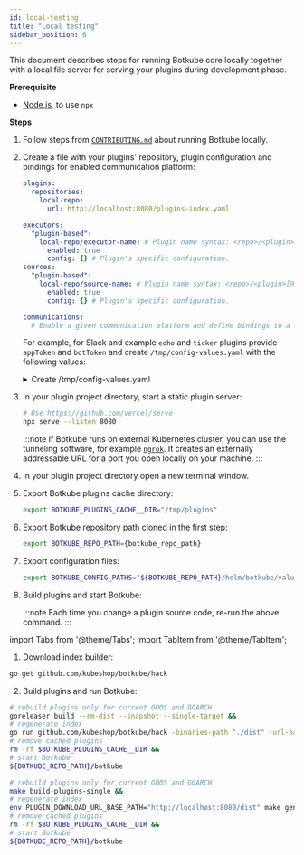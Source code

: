 ```yaml
---
id: local-testing
title: "Local testing"
sidebar_position: 6
---
```


This document describes steps for running Botkube core locally together with a local file server for serving your plugins during development phase.

**Prerequisite**

- [Node.js](https://nodejs.org/en/download/), to use `npx`

**Steps**

1. Follow steps from [`CONTRIBUTING.md`](https://github.com/kubeshop/botkube/blob/main/CONTRIBUTING.md#build-and-run-locally) about running Botkube locally.

2. Create a file with your plugins' repository, plugin configuration and bindings for enabled communication platform:

   ```yaml
   plugins:
     repositories:
       local-repo:
         url: http://localhost:8080/plugins-index.yaml

   executors:
     "plugin-based":
       local-repo/executor-name: # Plugin name syntax: <repo>/<plugin>[@<version>]. If version is not provided, the latest version from repository is used.
         enabled: true
         config: {} # Plugin's specific configuration.
   sources:
     "plugin-based":
       local-repo/source-name: # Plugin name syntax: <repo>/<plugin>[@<version>]. If version is not provided, the latest version from repository is used.
         enabled: true
         config: {} # Plugin's specific configuration.

   communications:
     # Enable a given communication platform and define bindings to a given executor and source plugins.
   ```

   For example, for Slack and example `echo` and `ticker` plugins provide `appToken` and `botToken` and create `/tmp/config-values.yaml` with the following values:

   <details>
     <summary>Create /tmp/config-values.yaml</summary>

   ```yaml
   cat << EOF > /tmp/config-values.yaml
   plugins:
     repositories:
       local-repo:
         url: http://localhost:8080/plugins-index.yaml

   executors:
     "plugin-based":
       local-repo/echo:
         enabled: true
         config:
           changeResponseToUpperCase: true
   sources:
     "plugin-based":
       local-repo/ticker:
         enabled: true
         config:
           duration: 5s
   communications:
     default-group:
       socketSlack:
         enabled: true
         channels:
           default:
             name: random
             bindings:
               executors:
                 - 'plugin-based'
               sources:
                 - 'plugin-based'
         appToken: "" # provide your token starting with xapp-1-
         botToken: "" # provide your token starting with xoxb-
   settings:
     clusterName: local-dev
   EOF
   ```

   </details>

3. In your plugin project directory, start a static plugin server:

   ```bash
   # Use https://github.com/vercel/serve
   npx serve --listen 8080
   ```

   :::note
   If Botkube runs on external Kubernetes cluster, you can use the tunneling software, for example [`ngrok`](https://ngrok.com/). It creates an externally addressable URL for a port you open locally on your machine.
   :::

4. In your plugin project directory open a new terminal window.
5. Export Botkube plugins cache directory:

   ```bash
   export BOTKUBE_PLUGINS_CACHE__DIR="/tmp/plugins"
   ```

6. Export Botkube repository path cloned in the first step:

   ```bash
   export BOTKUBE_REPO_PATH={botkube_repo_path}
   ```

7. Export configuration files:

   ```bash
   export BOTKUBE_CONFIG_PATHS="${BOTKUBE_REPO_PATH}/helm/botkube/values.yaml,/tmp/config-values.yaml"
   ```

8. Build plugins and start Botkube:

   :::note
   Each time you change a plugin source code, re-run the above command.
   :::

import Tabs from '@theme/Tabs';
import TabItem from '@theme/TabItem';

<div className="tab-container-nested">
<Tabs>
  <TabItem value="raw" label="For scratch projects" default>

1. Download index builder:

```bash
go get github.com/kubeshop/botkube/hack
```

2. Build plugins and run Botkube:

```bash
# rebuild plugins only for current GOOS and GOARCH
goreleaser build --rm-dist --snapshot --single-target &&
# regenerate index
go run github.com/kubeshop/botkube/hack -binaries-path "./dist" -url-base-path "http://localhost:8080/dist" &&
# remove cached plugins
rm -rf $BOTKUBE_PLUGINS_CACHE__DIR &&
# start Botkube
${BOTKUBE_REPO_PATH}/botkube
```

  </TabItem>
  <TabItem value="repo" label="For projects created from template repository">

```bash
# rebuild plugins only for current GOOS and GOARCH
make build-plugins-single &&
# regenerate index
env PLUGIN_DOWNLOAD_URL_BASE_PATH="http://localhost:8080/dist" make gen-plugin-index &&
# remove cached plugins
rm -rf $BOTKUBE_PLUGINS_CACHE__DIR &&
# start Botkube
${BOTKUBE_REPO_PATH}/botkube
```

  </TabItem>
</Tabs>
</div>
